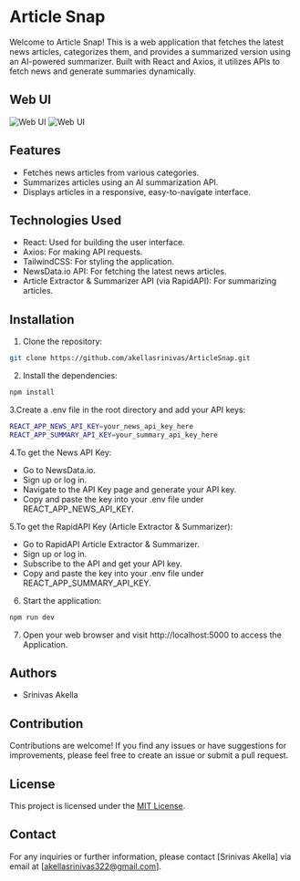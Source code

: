 # Article Snap

Welcome to Article Snap! This is a web application that fetches the latest news articles, categorizes them, and provides a summarized version using an AI-powered summarizer. Built with React and Axios, it utilizes APIs to fetch news and generate summaries dynamically.

## Web UI

![Web UI](images/Screenshot%2024-11-12%170327.png)
![Web UI](Images/Screenshot%202024-11-12%20142840.png)

## Features

- Fetches news articles from various categories.
- Summarizes articles using an AI summarization API.
- Displays articles in a responsive, easy-to-navigate interface.

## Technologies Used

- React: Used for building the user interface.
- Axios: For making API requests.
- TailwindCSS: For styling the application.
- NewsData.io API: For fetching the latest news articles.
- Article Extractor & Summarizer API (via RapidAPI): For summarizing articles.

## Installation

1. Clone the repository:

```bash
git clone https://github.com/akellasrinivas/ArticleSnap.git
```

2. Install the dependencies:

```bash
npm install
```

3.Create a .env file in the root directory and add your API keys:

```bash
REACT_APP_NEWS_API_KEY=your_news_api_key_here
REACT_APP_SUMMARY_API_KEY=your_summary_api_key_here
```

4.To get the News API Key:

- Go to NewsData.io.
- Sign up or log in.
- Navigate to the API Key page and generate your API key.
- Copy and paste the key into your .env file under REACT_APP_NEWS_API_KEY.

5.To get the RapidAPI Key (Article Extractor & Summarizer):

- Go to RapidAPI Article Extractor & Summarizer.
- Sign up or log in.
- Subscribe to the API and get your API key.
- Copy and paste the key into your .env file under REACT_APP_SUMMARY_API_KEY.


6. Start the application:

```bash
npm run dev
```


7. Open your web browser and visit http://localhost:5000 to access the Application.


## Authors
- Srinivas Akella

## Contribution

Contributions are welcome! If you find any issues or have suggestions for improvements, please feel free to create an issue or submit a pull request.



## License

This project is licensed under the [MIT License](https://opensource.org/licenses/MIT).

## Contact

For any inquiries or further information, please contact [Srinivas Akella] via email at [akellasrinivas322@gmail.com].
